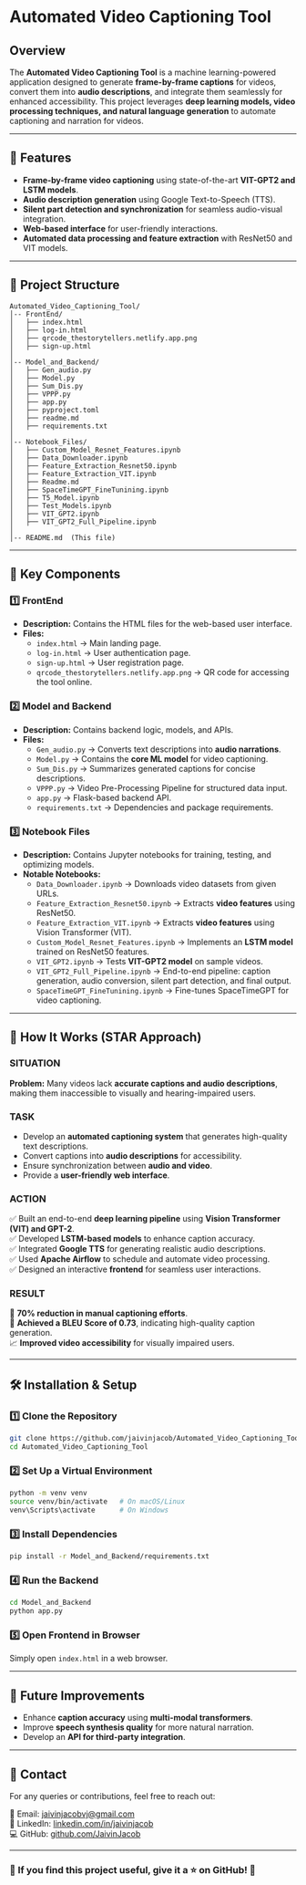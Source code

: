 # Automated Video Captioning Tool

## Overview
The **Automated Video Captioning Tool** is a machine learning-powered application designed to generate **frame-by-frame captions** for videos, convert them into **audio descriptions**, and integrate them seamlessly for enhanced accessibility. This project leverages **deep learning models, video processing techniques, and natural language generation** to automate captioning and narration for videos.

---

## 🚀 Features
- **Frame-by-frame video captioning** using state-of-the-art **VIT-GPT2 and LSTM models**.
- **Audio description generation** using Google Text-to-Speech (TTS).
- **Silent part detection and synchronization** for seamless audio-visual integration.
- **Web-based interface** for user-friendly interactions.
- **Automated data processing and feature extraction** with ResNet50 and VIT models.

---

## 📁 Project Structure

```
Automated_Video_Captioning_Tool/
│-- FrontEnd/
│   ├── index.html
│   ├── log-in.html
│   ├── qrcode_thestorytellers.netlify.app.png
│   ├── sign-up.html
│
│-- Model_and_Backend/
│   ├── Gen_audio.py
│   ├── Model.py
│   ├── Sum_Dis.py
│   ├── VPPP.py
│   ├── app.py
│   ├── pyproject.toml
│   ├── readme.md
│   ├── requirements.txt
│
│-- Notebook_Files/
│   ├── Custom_Model_Resnet_Features.ipynb
│   ├── Data_Downloader.ipynb
│   ├── Feature_Extraction_Resnet50.ipynb
│   ├── Feature_Extraction_VIT.ipynb
│   ├── Readme.md
│   ├── SpaceTimeGPT_FineTunining.ipynb
│   ├── T5_Model.ipynb
│   ├── Test_Models.ipynb
│   ├── VIT_GPT2.ipynb
│   ├── VIT_GPT2_Full_Pipeline.ipynb
│
│-- README.md  (This file)
```

---

## 📌 Key Components

### 1️⃣ FrontEnd
- **Description:** Contains the HTML files for the web-based user interface.
- **Files:**
  - `index.html` → Main landing page.
  - `log-in.html` → User authentication page.
  - `sign-up.html` → User registration page.
  - `qrcode_thestorytellers.netlify.app.png` → QR code for accessing the tool online.

### 2️⃣ Model and Backend
- **Description:** Contains backend logic, models, and APIs.
- **Files:**
  - `Gen_audio.py` → Converts text descriptions into **audio narrations**.
  - `Model.py` → Contains the **core ML model** for video captioning.
  - `Sum_Dis.py` → Summarizes generated captions for concise descriptions.
  - `VPPP.py` → Video Pre-Processing Pipeline for structured data input.
  - `app.py` → Flask-based backend API.
  - `requirements.txt` → Dependencies and package requirements.

### 3️⃣ Notebook Files
- **Description:** Contains Jupyter notebooks for training, testing, and optimizing models.
- **Notable Notebooks:**
  - `Data_Downloader.ipynb` → Downloads video datasets from given URLs.
  - `Feature_Extraction_Resnet50.ipynb` → Extracts **video features** using ResNet50.
  - `Feature_Extraction_VIT.ipynb` → Extracts **video features** using Vision Transformer (VIT).
  - `Custom_Model_Resnet_Features.ipynb` → Implements an **LSTM model** trained on ResNet50 features.
  - `VIT_GPT2.ipynb` → Tests **VIT-GPT2 model** on sample videos.
  - `VIT_GPT2_Full_Pipeline.ipynb` → End-to-end pipeline: caption generation, audio conversion, silent part detection, and final output.
  - `SpaceTimeGPT_FineTunining.ipynb` → Fine-tunes SpaceTimeGPT for video captioning.

---

## 🌟 How It Works (STAR Approach)

### **SITUATION**
**Problem:** Many videos lack **accurate captions and audio descriptions**, making them inaccessible to visually and hearing-impaired users.

### **TASK**
- Develop an **automated captioning system** that generates high-quality text descriptions.
- Convert captions into **audio descriptions** for accessibility.
- Ensure synchronization between **audio and video**.
- Provide a **user-friendly web interface**.

### **ACTION**
✅ Built an end-to-end **deep learning pipeline** using **Vision Transformer (VIT) and GPT-2**.  
✅ Developed **LSTM-based models** to enhance caption accuracy.  
✅ Integrated **Google TTS** for generating realistic audio descriptions.  
✅ Used **Apache Airflow** to schedule and automate video processing.  
✅ Designed an interactive **frontend** for seamless user interactions.

### **RESULT**
🚀 **70% reduction in manual captioning efforts**.  
🎯 **Achieved a BLEU Score of 0.73**, indicating high-quality caption generation.  
📈 **Improved video accessibility** for visually impaired users.

---

## 🛠 Installation & Setup

### **1️⃣ Clone the Repository**
```bash
git clone https://github.com/jaivinjacob/Automated_Video_Captioning_Tool.git
cd Automated_Video_Captioning_Tool
```

### **2️⃣ Set Up a Virtual Environment**
```bash
python -m venv venv
source venv/bin/activate   # On macOS/Linux
venv\Scripts\activate      # On Windows
```

### **3️⃣ Install Dependencies**
```bash
pip install -r Model_and_Backend/requirements.txt
```

### **4️⃣ Run the Backend**
```bash
cd Model_and_Backend
python app.py
```

### **5️⃣ Open Frontend in Browser**
Simply open `index.html` in a web browser.

---

## 🎯 Future Improvements
- Enhance **caption accuracy** using **multi-modal transformers**.
- Improve **speech synthesis quality** for more natural narration.
- Develop an **API for third-party integration**.

---

## 📩 Contact
For any queries or contributions, feel free to reach out:

📧 Email: [jaivinjacobvj@gmail.com](mailto:jaivinjacobvj@gmail.com)  
🔗 LinkedIn: [linkedin.com/in/jaivinjacob](https://linkedin.com/in/jaivinjacob)  
💻 GitHub: [github.com/JaivinJacob](https://github.com/JaivinJacob)

---

### 🌟 If you find this project useful, **give it a ⭐ on GitHub!** 🚀
